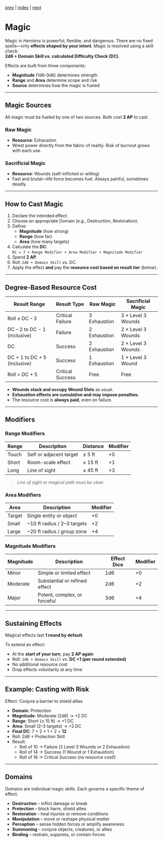 [prev](09_exhaustion.md) | [index](00_index.md) | [next](11_actions.md)
# Magic
Magic in _Heroless_ is powerful, flexible, and dangerous. There are no fixed spells—only **effects shaped by your intent**. Magic is resolved using a skill check:  
**2d6 + Domain Skill vs. calculated Difficulty Check (DC)**.

Effects are built from three components:
- **Magnitude** (1d6–3d6) determines strength
- **Range** and **Area** determine scope and risk
- **Source** determines how the magic is fueled

---
## Magic Sources
All magic must be fueled by one of two sources. Both cost **2 AP** to cast.

### Raw Magic
- **Resource**: Exhaustion
- Wrest power directly from the fabric of reality. Risk of burnout grows with each use.

### Sacrificial Magic
- **Resource**: Wounds (self-inflicted or willing)
- Fast and brutal—life force becomes fuel. Always painful, sometimes deadly.

---
## How to Cast Magic

1. Declare the intended effect.
2. Choose an appropriate Domain (e.g., Destruction, Restoration).
3. Define:
    - **Magnitude** (how strong)
    - **Range** (how far)
    - **Area** (how many targets)
4. Calculate the **DC**:  
    `DC = 7 + Range Modifier + Area Modifier + Magnitude Modifier`
5. Spend **2 AP**.
6. Roll: `2d6 + Domain Skill` vs. DC.
7. Apply the effect **and** pay the **resource cost based on result tier** (below).

---
## Degree-Based Resource Cost

|Result Range|Result Type|**Raw Magic**|**Sacrificial Magic**|
|---|---|---|---|
|Roll ≤ DC – 3|Critical Failure|3 Exhaustion|3 × Level 3 Wounds|
|DC – 2 to DC - 1 (inclusive)|Failure|2 Exhaustion|2 × Level 3 Wounds|
|DC |Success|2 Exhaustion|2 × Level 3 Wounds|
|DC + 1 to DC + 5 (inclusive)|Success|1 Exhaustion|1 × Level 3 Wound|
|Roll > DC + 5|Critical Success|Free|Free|

- **Wounds stack and occupy Wound Slots** as usual.
- **Exhaustion effects are cumulative and may impose penalties.**
- The resource cost is **always paid**, even on failure.

---
## Modifiers
### Range Modifiers

|Range|Description|Distance|Modifier|
|---|---|---|---|
|Touch|Self or adjacent target|≤ 5 ft|+0|
|Short|Room-scale effect|≤ 15 ft|+1|
|Long|Line of sight|≤ 45 ft|+3|

> _Line of sight or magical path must be clear._

### Area Modifiers

|Area|Description|Modifier|
|---|---|---|
|Target|Single entity or object|+0|
|Small|~10 ft radius / 2–3 targets|+2|
|Large|~20 ft radius / group zone|+4|

### Magnitude Modifiers

|Magnitude|Description|Effect Dice|Modifier|
|---|---|---|---|
|Minor|Simple or limited effect|1d6|+0|
|Moderate|Substantial or refined effect|2d6|+2|
|Major|Potent, complex, or forceful|3d6|+4|

---
## Sustaining Effects
Magical effects last **1 round by default**.

To extend an effect:
- At the **start of your turn**, pay **2 AP again**
- Roll: `2d6 + Domain Skill` vs. **DC +1 (per round extended)**
- No additional resource cost
- Drop effects voluntarily at any time

---
## Example: Casting with Risk
Effect: Conjure a barrier to shield allies
- **Domain**: Protection
- **Magnitude**: Moderate (2d6) → +2 DC
- **Range**: Short (≤ 15 ft) → +1 DC
- **Area**: Small (2–3 targets) → +2 DC
- **Final DC**: 7 + 2 + 1 + 2 = **12**
- Roll: 2d6 + Protection Skill
- Result:
    - Roll of 10 → Failure (2 Level 3 Wounds or 2 Exhaustion)
    - Roll of 14 → Success (1 Wound or 1 Exhaustion)
    - Roll of 18 → Critical Success (no resource cost!)

---
## Domains
Domains are individual magic skills. Each governs a specific theme of effect:
- **Destruction** – inflict damage or break 
- **Protection** – block harm, shield allies
- **Restoration** – heal injuries or remove conditions
- **Manipulation** – move or reshape physical matter
- **Perception** – sense hidden forces or amplify awareness
- **Summoning** – conjure objects, creatures, or allies
- **Binding** – restrain, suppress, or contain forces
